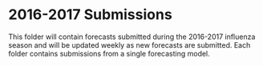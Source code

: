 # 2016-2017 Submissions
This folder will contain forecasts submitted during the 2016-2017 influenza season and will be updated weekly as new forecasts are submitted. Each folder contains submissions from a single forecasting model.